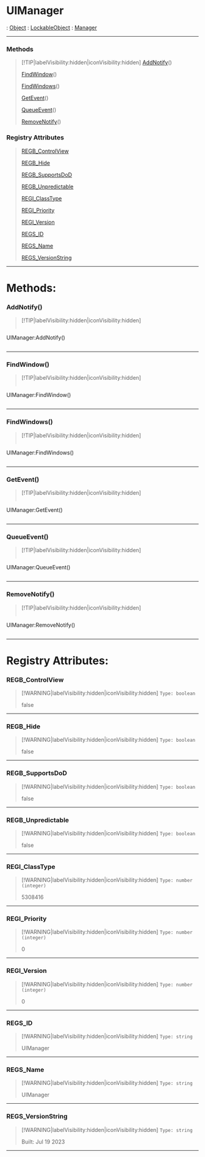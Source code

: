 # UIManager
 : [Object](Object.md) : [LockableObject](LockableObject.md) : [Manager](Manager.md)
___
### Methods  
> [!TIP|labelVisibility:hidden|iconVisibility:hidden]
> [AddNotify](#AddNotify)()
>
> [FindWindow](#FindWindow)()
>
> [FindWindows](#FindWindows)()
>
> [GetEvent](#GetEvent)()
>
> [QueueEvent](#QueueEvent)()
>
> [RemoveNotify](#RemoveNotify)()
>
### Registry Attributes
> [REGB_ControlView](#REGB_ControlView)
>
> [REGB_Hide](#REGB_Hide)
>
> [REGB_SupportsDoD](#REGB_SupportsDoD)
>
> [REGB_Unpredictable](#REGB_Unpredictable)
>
> [REGI_ClassType](#REGI_ClassType)
>
> [REGI_Priority](#REGI_Priority)
>
> [REGI_Version](#REGI_Version)
>
> [REGS_ID](#REGS_ID)
>
> [REGS_Name](#REGS_Name)
>
> [REGS_VersionString](#REGS_VersionString)
>
___

# Methods: <!-- {docsify-ignore} -->

### AddNotify()
> [!TIP|labelVisibility:hidden|iconVisibility:hidden]
> ```php
 UIManager:AddNotify()
> ```
>
___

### FindWindow()
> [!TIP|labelVisibility:hidden|iconVisibility:hidden]
> ```php
 UIManager:FindWindow()
> ```
>
___

### FindWindows()
> [!TIP|labelVisibility:hidden|iconVisibility:hidden]
> ```php
 UIManager:FindWindows()
> ```
>
___

### GetEvent()
> [!TIP|labelVisibility:hidden|iconVisibility:hidden]
> ```php
 UIManager:GetEvent()
> ```
>
___

### QueueEvent()
> [!TIP|labelVisibility:hidden|iconVisibility:hidden]
> ```php
 UIManager:QueueEvent()
> ```
>
___

### RemoveNotify()
> [!TIP|labelVisibility:hidden|iconVisibility:hidden]
> ```php
 UIManager:RemoveNotify()
> ```
>
___


# Registry Attributes: <!-- {docsify-ignore} -->

### REGB_ControlView
> [!WARNING|labelVisibility:hidden|iconVisibility:hidden]
> `Type: boolean`
>
> false
>
___

### REGB_Hide
> [!WARNING|labelVisibility:hidden|iconVisibility:hidden]
> `Type: boolean`
>
> false
>
___

### REGB_SupportsDoD
> [!WARNING|labelVisibility:hidden|iconVisibility:hidden]
> `Type: boolean`
>
> false
>
___

### REGB_Unpredictable
> [!WARNING|labelVisibility:hidden|iconVisibility:hidden]
> `Type: boolean`
>
> false
>
___

### REGI_ClassType
> [!WARNING|labelVisibility:hidden|iconVisibility:hidden]
> `Type: number (integer)`
>
> 5308416
>
___

### REGI_Priority
> [!WARNING|labelVisibility:hidden|iconVisibility:hidden]
> `Type: number (integer)`
>
> 0
>
___

### REGI_Version
> [!WARNING|labelVisibility:hidden|iconVisibility:hidden]
> `Type: number (integer)`
>
> 0
>
___

### REGS_ID
> [!WARNING|labelVisibility:hidden|iconVisibility:hidden]
> `Type: string`
>
> UIManager
>
___

### REGS_Name
> [!WARNING|labelVisibility:hidden|iconVisibility:hidden]
> `Type: string`
>
> UIManager
>
___

### REGS_VersionString
> [!WARNING|labelVisibility:hidden|iconVisibility:hidden]
> `Type: string`
>
> Built: Jul 19 2023
>
___

